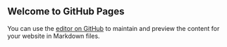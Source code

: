 ## Welcome to GitHub Pages

You can use the [editor on GitHub](https://github.com/approvebutton/www/edit/master/README.md) to maintain and preview the content for your website in Markdown files.
